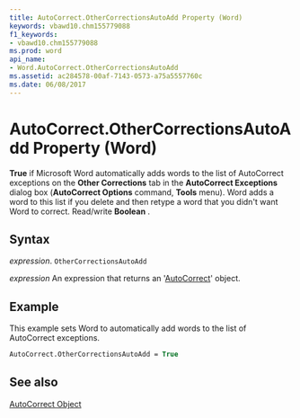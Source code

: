 ```yaml
---
title: AutoCorrect.OtherCorrectionsAutoAdd Property (Word)
keywords: vbawd10.chm155779088
f1_keywords:
- vbawd10.chm155779088
ms.prod: word
api_name:
- Word.AutoCorrect.OtherCorrectionsAutoAdd
ms.assetid: ac284578-00af-7143-0573-a75a5557760c
ms.date: 06/08/2017
---
```



# AutoCorrect.OtherCorrectionsAutoAdd Property (Word)

 **True** if Microsoft Word automatically adds words to the list of AutoCorrect exceptions on the **Other Corrections** tab in the **AutoCorrect Exceptions** dialog box (**AutoCorrect Options** command, **Tools** menu). Word adds a word to this list if you delete and then retype a word that you didn't want Word to correct. Read/write **Boolean** .


## Syntax

 _expression_. `OtherCorrectionsAutoAdd`

 _expression_ An expression that returns an '[AutoCorrect](Word.AutoCorrect.md)' object.


## Example

This example sets Word to automatically add words to the list of AutoCorrect exceptions.


```vb
AutoCorrect.OtherCorrectionsAutoAdd = True
```


## See also


[AutoCorrect Object](Word.AutoCorrect.md)


